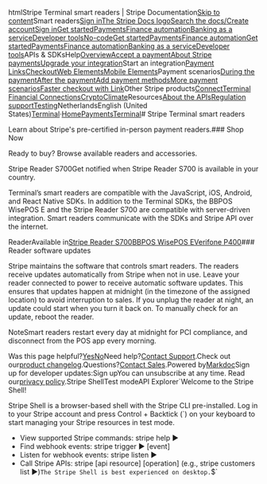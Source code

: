 htmlStripe Terminal smart readers | Stripe Documentation[Skip to content](#main-content)Smart readers[Sign in](https://dashboard.stripe.com/login?redirect=https%3A%2F%2Fdocs.stripe.com%2Fterminal%2Fsmart-readers)[The Stripe Docs logo](/)[Search the docs/](#)[Create account](https://dashboard.stripe.com/register)[Sign in](https://dashboard.stripe.com/login?redirect=https%3A%2F%2Fdocs.stripe.com%2Fterminal%2Fsmart-readers)[Get started](/get-started)[Payments](/payments)[Finance automation](/finance-automation)[Banking as a service](/financial-services)[Developer tools](/development)[No-code](/no-code)[Get started](/get-started)[Payments](/payments)[Finance automation](/finance-automation)[](#)[Get started](/get-started)[Payments](/payments)[Finance automation](/finance-automation)[Banking as a service](/financial-services)[Developer tools](/development)[](#)APIs & SDKsHelp[Overview](/docs/payments)[Accept a payment](#)[About Stripe payments](#)[Upgrade your integration](/docs/payments/upgrades)Start an integration[Payment Links](#)[Checkout](#)[Web Elements](#)[Mobile Elements](#)Payment scenarios[During the payment](#)[After the payment](#)[Add payment methods](#)[More payment scenarios](#)[Faster checkout with Link](#)Other Stripe products[Connect](#)[Terminal](#)
[Financial Connections](#)[Crypto](#)[Climate](#)Resources[About the APIs](#)[Regulation support](#)[Testing](/docs/testing)NetherlandsEnglish (United States)[](#)[](#)[Terminal](/terminal)·[Home](/docs)[Payments](/docs/payments)[Terminal](/docs/terminal)# Stripe Terminal smart readers

Learn about Stripe's pre-certified in-person payment readers.### Shop Now

Ready to buy? Browse available readers and accessories.

Stripe Reader S700Get notified when Stripe Reader S700 is available in your country.

Terminal’s smart readers are compatible with the JavaScript, iOS, Android, and React Native SDKs. In addition to the Terminal SDKs, the BBPOS WisePOS E and the Stripe Reader S700 are compatible with server-driven integration. Smart readers communicate with the SDKs and Stripe API over the internet.

ReaderAvailable in[Stripe Reader S700](/terminal/readers/stripe-reader-s700)[BBPOS WisePOS E](/terminal/readers/bbpos-wisepos-e)[Verifone P400](/terminal/readers/verifone-p400)### Reader software updates

Stripe maintains the software that controls smart readers. The readers receive updates automatically from Stripe when not in use. Leave your reader connected to power to receive automatic software updates. This ensures that updates happen at midnight (in the timezone of the assigned location) to avoid interruption to sales. If you unplug the reader at night, an update could start when you turn it back on. To manually check for an update, reboot the reader.

NoteSmart readers restart every day at midnight for PCI compliance, and disconnect from the POS app every morning.

Was this page helpful?[Yes](#)[No](#)Need help?[Contact Support](https://support.stripe.com/).Check out our[product changelog](https://stripe.com/blog/changelog).Questions?[Contact Sales](https://stripe.com/contact/sales).Powered by[Markdoc](https://markdoc.dev)Sign up for developer updates:Sign upYou can unsubscribe at any time. Read our[privacy policy](https://stripe.com/privacy).Stripe ShellTest modeAPI Explorer[](https://stripe.com/docs/stripe-cli#install)`Welcome to the Stripe Shell!

Stripe Shell is a browser-based shell with the Stripe CLI pre-installed. Log in to your
Stripe account and press Control + Backtick (`) on your keyboard to start managing your Stripe
resources in test mode.

- View supported Stripe commands: stripe help ▶️
- Find webhook events: stripe trigger ▶️ [event]
- Listen for webhook events: stripe listen ▶
- Call Stripe APIs: stripe [api resource] [operation] (e.g., stripe customers list ▶️)`The Stripe Shell is best experienced on desktop.`$`